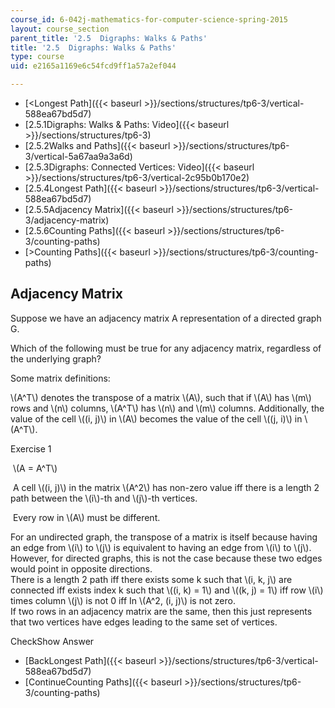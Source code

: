 ```yaml
---
course_id: 6-042j-mathematics-for-computer-science-spring-2015
layout: course_section
parent_title: '2.5  Digraphs: Walks & Paths'
title: '2.5  Digraphs: Walks & Paths'
type: course
uid: e2165a1169e6c54fcd9ff1a57a2ef044

---
```


*   [<Longest Path]({{< baseurl >}}/sections/structures/tp6-3/vertical-588ea67bd5d7)
*   [2.5.1Digraphs: Walks & Paths: Video]({{< baseurl >}}/sections/structures/tp6-3)
*   [2.5.2Walks and Paths]({{< baseurl >}}/sections/structures/tp6-3/vertical-5a67aa9a3a6d)
*   [2.5.3Digraphs: Connected Vertices: Video]({{< baseurl >}}/sections/structures/tp6-3/vertical-2c95b0b170e2)
*   [2.5.4Longest Path]({{< baseurl >}}/sections/structures/tp6-3/vertical-588ea67bd5d7)
*   [2.5.5Adjacency Matrix]({{< baseurl >}}/sections/structures/tp6-3/adjacency-matrix)
*   [2.5.6Counting Paths]({{< baseurl >}}/sections/structures/tp6-3/counting-paths)
*   [\>Counting Paths]({{< baseurl >}}/sections/structures/tp6-3/counting-paths)

Adjacency Matrix
----------------

Suppose we have an adjacency matrix A representation of a directed graph G.

Which of the following must be true for any adjacency matrix, regardless of the underlying graph?

Some matrix definitions:  

\\(A^T\\) denotes the transpose of a matrix \\(A\\), such that if \\(A\\) has \\(m\\) rows and \\(n\\) columns, \\(A^T\\) has \\(n\\) and \\(m\\) columns. Additionally, the value of the cell \\((i, j)\\) in \\(A\\) becomes the value of the cell \\((j, i)\\) in \\(A^T\\).

Exercise 1

&nbsp;\\(A = A^T\\)&nbsp;

&nbsp;A cell \\((i, j)\\) in the matrix \\(A^2\\) has non-zero value iff there is a length 2 path between the \\(i\\)-th and \\(j\\)-th vertices.&nbsp;

&nbsp;Every row in \\(A\\) must be different.&nbsp;

For an undirected graph, the transpose of a matrix is itself because having an edge from \\(i\\) to \\(j\\) is equivalent to having an edge from \\(i\\) to \\(j\\). However, for directed graphs, this is not the case because these two edges would point in opposite directions.  
There is a length 2 path iff there exists some k such that \\(i, k, j\\) are connected iff exists index k such that \\((i, k) = 1\\) and \\((k, j) = 1\\) iff row \\(i\\) times column \\(j\\) is not 0 iff In \\(A^2, (i, j)\\) is not zero.  
If two rows in an adjacency matrix are the same, then this just represents that two vertices have edges leading to the same set of vertices.

CheckShow Answer

*   [BackLongest Path]({{< baseurl >}}/sections/structures/tp6-3/vertical-588ea67bd5d7)
*   [ContinueCounting Paths]({{< baseurl >}}/sections/structures/tp6-3/counting-paths)